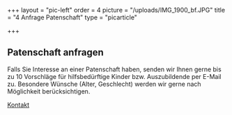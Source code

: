 +++
layout = "pic-left"
order = 4
picture = "/uploads/IMG_1900_bf.JPG"
title = "4 Anfrage Patenschaft"
type = "picarticle"

+++
## Patenschaft anfragen

Falls Sie Interesse an einer Patenschaft haben, senden wir Ihnen gerne bis zu 10 Vorschläge für hilfsbedürftige Kinder bzw. Auszubildende per E-Mail zu. Besondere Wünsche (Alter, Geschlecht) werden wir gerne nach Möglichkeit berücksichtigen.

[Kontakt](/verein/kontakt/)